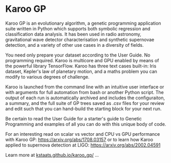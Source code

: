 # Karoo GP

Karoo GP is an evolutionary algorithm, a genetic programming application suite 
written in Python which supports both symbolic regression and classification 
data analysis. It has been used in radio astronomy, gravitational wave detector
characterisation and synthetic supernovae detection, and a variety of other use
cases in a diversity of fields.

You need only prepare your dataset according to the User Guide. No programming
required. Karoo is multicore and GPU enabled by means of the powerful library 
TensorFlow. Karoo has three text cases built-in: Iris dataset, Kepler's law of 
planetary motion, and a maths problem you can modify to various degrees of 
challenge.

Karoo is launched from the command line with an intuitive user interface or 
with arguments for full automation from bash or another Python script. The 
output of each run is automatically archived and includes the configuraiton, a 
summary, and the full suite of GP trees saved as .csv files for your review and 
edit such that you can hand-build the starting block for your next run.

Be certain to read the User Guide for a starter's guide to Genetic Programming
and examples of all you can do with this unique body of code.

For an interesting read on scalar vs vector and CPU vs GPU performance with 
Karoo GP: https://arxiv.org/abs/1708.03157 or to learn how Karoo applied to
supernova detection at LIGO: https://arxiv.org/abs/2002.04591

Learn more at <a href="http://kstaats.github.io/karoo_gp/">kstaats.github.io/karoo_gp/</a> ...
